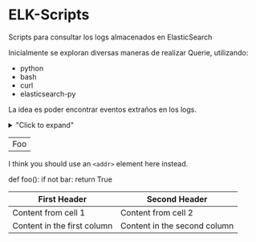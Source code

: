 # ELK-Scripts
Scripts para consultar los logs almacenados en ElasticSearch

Inicialmente se exploran diversas maneras de realizar Querie, utilizando:

* python
* bash
* curl
* elasticsearch-py

La idea es poder encontrar eventos extraños en los logs.

<details>
<summary>"Click to expand"</summary>
this is hidden
</details>



<table>
    <tr>
        <td>Foo</td>
    </tr>
</table>

I think you should use an
`<addr>` element here instead.

def foo():
    if not bar:
        return True
        
        
First Header | Second Header
------------ | -------------
Content from cell 1 | Content from cell 2
Content in the first column | Content in the second column

